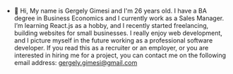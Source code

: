 - 👋 Hi, My name is Gergely Gimesi and I'm 26 years old. 
I have a BA degree in Business Economics and I currently work as a Sales Manager.
I’m learning React.js as a hobby, and I recently started freelancing, building websites for small businesses.
I really enjoy web development, and I picture myself in the future working as a professional software developer. 
If you read this as a recruiter or an employer, or you are interested in hiring me for a project, you can contact me on the following email address: gergely.gimesi@gmail.com
